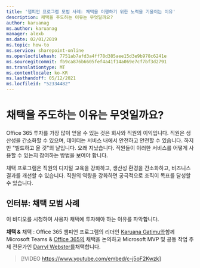 ```yaml
---
title: '챔피언 프로그램 모범 사례: 채택을 이행하기 위한 노력을 기울이는 이유'
description: 채택을 주도하는 이유는 무엇일까요?
author: karuanag
ms.author: karuanag
manager: alexb
ms.date: 02/01/2019
ms.topic: how-to
ms.service: sharepoint-online
ms.openlocfilehash: 7751ab7afd3a4ff78d385aee15d3e9b978c6241e
ms.sourcegitcommit: fb9ca876b6605fef4a41f14a069e7cf7bf3d2791
ms.translationtype: MT
ms.contentlocale: ko-KR
ms.lasthandoff: 05/12/2021
ms.locfileid: "52334482"
---
```

# <a name="why-put-effort-into-driving-adoption"></a>채택을 주도하는 이유는 무엇일까요?  

Office 365 투자를 가장 많이 얻을 수 있는 것은 회사와 직원의 이익입니다.  직원은 생산성을 간소화할 수 있으며, 데이터는 서비스 내에서 안전하고 안전할 수 있습니다.  하지만 "빌드하고 올 것"의 날입니다. 오래 지났습니다.  직원들이 이러한 서비스를 어떻게 사용할 수 있는지 참여하는 방법을 보여야 합니다.

채택 프로그램은 직원의 디지털 교육을 강화하고, 생산성 환경을 간소화하고, 비즈니스 결과를 개선할 수 있습니다. 직원의 역량을 강화하면 궁극적으로 조직이 목표를 달성할 수 있습니다. 

## <a name="interview-adoption-best-practices"></a>인터뷰: 채택 모범 사례

이 비디오를 시청하여 사용자 채택에 투자해야 하는 이유를 파악합니다.  

**채택 &** 채택 : Office 365 챔피언 프로그램의 리더인 [Karuana Gatimu와](https://linkedin.com/in/karuanagatimu)함께 Microsoft Teams & [Office 365의](https://aka.ms/O365Champions) 채택을 논의하고 Microsoft MVP 및 공동 작업 주제 전문가인 [Darryl Webster를](https://webster.net.nz/)채택합니다. 

> [!VIDEO https://www.youtube.com/embed/c-j5oF2Kwzk]

